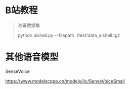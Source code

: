 # B站教程

> 准备数据集
>
> python aishell.py --filepath ./test/data_aishell.tgz

# 其他语音模型

SenseVoice

https://www.modelscope.cn/models/iic/SenseVoiceSmall